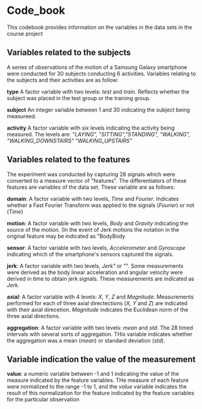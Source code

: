 # Code_book
This codebook provides information on the variables in the data sets in the course project

## Variables related to the subjects

A series of observations of the motion of a Samsung Galaxy smartphone were conducted for 30 subjects conducting 6 activities. Variables relating to the subjects and their activities are as follow:

**type**
A factor variable with two levels: *test* and *train*. Reflects whether the subject was placed in the test group or the training group.

**subject** 
An integer variable between 1 and 30 indicating the subject being measureed.

**activity**
A factor variable with six levels indicating the activity being measured. The levels are:
*"LAYING", "SITTING","STANDING", "WALKING", "WALKING_DOWNSTAIRS" "WALKING_UPSTAIRS"*

## Variables related to the features

The experiment was conducted by capturing 28 signals which were converted to a measure vector of "features". The differentiators of these features are variables of the data set. These variable are as follows:

**domain**: A factor variable with two levels, *Time* and *Fourier*. Indicates whether a Fast Fourier Transform was applied to the signals (*Fourier*) or not (*Time*)

 **motion**: A factor variable with two levels, *Body* and *Gravity* indicating the source of the motion. (In the event of Jerk motions the notation in the original feature may be indicated as "BodyBody

 **sensor**: A factor variable with two levels, *Accelerometer* and *Gyroscope* indicating which of the smartphone's sensors captured the signals. 

 **jerk**: A factor variable with two levels, *Jerk"* or "". Some measurements were derived as the body linear acceleration and angular velocity were derived in time to obtain jerk signals. These measurements are indicated as *Jerk*. 

 **axial**: A factor variable with 4 levels: *X*, *Y*, *Z* and *Magnitude*. Measurements performed for each of three axial directections (*X, Y* and *Z*) are indicated with their axial direcetion. *Magnitude* indicates the Euclidean norm of the three axial directions. 

 **aggregation**: A factor variable with two levels: *mean* and *std*. The 28 timed intervals with several sorts of aggregation. THis variable indicates whether the aggregation was a mean (*mean*) or standard deviation (*std*). 
 
 ## Variable indication the value of the measurement

**value**: a numeric variable between -1 and 1 indicating the value of the measure indicated by the feature variables. THe measure of each feature were normalized to the range -1 to 1, and the *value* variable indicates the result of this normalization for the feature indicated by the feature variables for the particular observation
